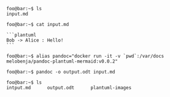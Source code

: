 ```console
foo@bar:~$ ls 
input.md
```

```console
foo@bar:~$ cat input.md
```

````
```plantuml
Bob -> Alice : Hello!
```
````

```console
foo@bar:~$ alias pandoc="docker run -it -v `pwd`:/var/docs melobenja/pandoc-plantuml-mermaid:v0.0.2"
```

```console
foo@bar:~$ pandoc -o output.odt input.md
```

```console
foo@bar:~$ ls
intput.md      output.odt      plantuml-images
```
